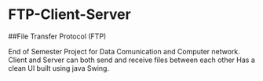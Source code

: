 # FTP-Client-Server
##File Transfer Protocol (FTP)

End of Semester Project for Data Comunication and Computer network. Client and Server can both send and receive files between each other
Has a clean UI built using java Swing.
